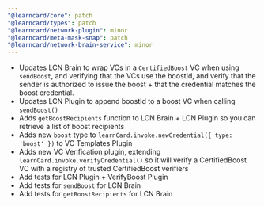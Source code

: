 ```yaml
---
"@learncard/core": patch
"@learncard/types": patch
"@learncard/network-plugin": minor
"@learncard/meta-mask-snap": patch
"@learncard/network-brain-service": minor
---
```


- Updates LCN Brain to wrap VCs in a `CertifiedBoost` VC when using `sendBoost`, and verifying that the VCs use the boostId, and verify that the sender is authorized to issue the boost + that the credential matches the boost credential.
- Updates LCN Plugin to append boostId to a boost VC when calling `sendBoost()`
- Adds `getBoostRecipients` function to LCN Brain + LCN Plugin so you can retrieve a list of boost recipients
- Adds new `boost` type to `learnCard.invoke.newCredential({ type: 'boost' })` to VC Templates Plugin
- Adds new VC Verification plugin, extending `learnCard.invoke.verifyCredential()` so it will verify a CertifiedBoost VC with a registry of trusted CertifiedBoost verifiers 
- Add tests for LCN Plugin + VerifyBoost Plugin
- Add tests for `sendBoost` for LCN Brain
- Add tests for `getBoostRecipients` for LCN Brain

